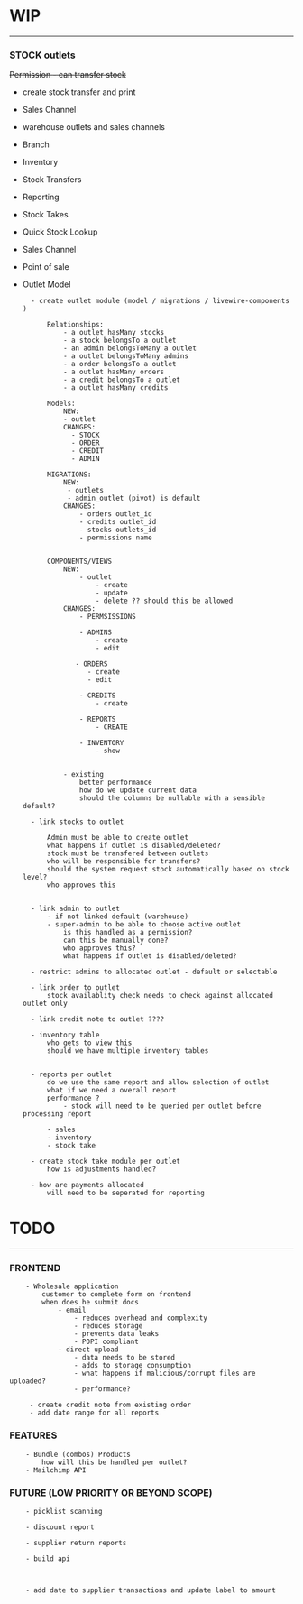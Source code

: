 # WIP

- - -

### STOCK outlets

~~Permission - can transfer stock~~

- create stock transfer and print
- Sales Channel
- warehouse outlets and sales channels
- Branch
- Inventory
- Stock Transfers
- Reporting
- Stock Takes
- Quick Stock Lookup
- Sales Channel
- Point of sale
- Outlet Model

        - create outlet module (model / migrations / livewire-components )

            Relationships:
                - a outlet hasMany stocks
                - a stock belongsTo a outlet
                - an admin belongsToMany a outlet
                - a outlet belongsToMany admins
                - a order belongsTo a outlet
                - a outlet hasMany orders
                - a credit belongsTo a outlet
                - a outlet hasMany credits

            Models: 
                NEW:
                - outlet
                CHANGES:
                  - STOCK
                  - ORDER
                  - CREDIT
                  - ADMIN

            MIGRATIONS:
                NEW:
                 - outlets
                 - admin_outlet (pivot) is default
                CHANGES:
                    - orders outlet_id
                    - credits outlet_id
                    - stocks outlets_id
                    - permissions name


            COMPONENTS/VIEWS
                NEW:
                    - outlet
                        - create
                        - update
                        - delete ?? should this be allowed
                CHANGES:
                    - PERMSISSIONS 
                        
                    - ADMINS
                        - create
                        - edit

                   - ORDERS
                      - create
                      - edit

                    - CREDITS
                        - create
    
                    - REPORTS
                        - CREATE

                    - INVENTORY
                        - show
            

                - existing
                    better performance
                    how do we update current data
                    should the columns be nullable with a sensible default?
                
        - link stocks to outlet

            Admin must be able to create outlet
            what happens if outlet is disabled/deleted?
            stock must be transfered between outlets
            who will be responsible for transfers?
            should the system request stock automatically based on stock level?
            who approves this


        - link admin to outlet
            - if not linked default (warehouse)
            - super-admin to be able to choose active outlet
                is this handled as a permission?
                can this be manually done?
                who approves this?
                what happens if outlet is disabled/deleted?

        - restrict admins to allocated outlet - default or selectable

        - link order to outlet 
            stock availablity check needs to check against allocated outlet only
            
        - link credit note to outlet ????

        - inventory table
            who gets to view this
            should we have multiple inventory tables
            
    
        - reports per outlet
            do we use the same report and allow selection of outlet
            what if we need a overall report
            performance ? 
                - stock will need to be queried per outlet before processing report

            - sales
            - inventory
            - stock take

        - create stock take module per outlet
            how is adjustments handled?
            
        - how are payments allocated 
            will need to be seperated for reporting

# TODO

- - -

### FRONTEND

        - Wholesale application
            customer to complete form on frontend
            when does he submit docs
                - email 
                    - reduces overhead and complexity
                    - reduces storage
                    - prevents data leaks
                    - POPI compliant
                - direct upload
                    - data needs to be stored
                    - adds to storage consumption
                    - what happens if malicious/corrupt files are uploaded?
                    - performance?

         - create credit note from existing order
         - add date range for all reports

### FEATURES

        - Bundle (combos) Products
            how will this be handled per outlet?
        - Mailchimp API

### FUTURE (LOW PRIORITY OR BEYOND SCOPE)

        - picklist scanning

        - discount report

        - supplier return reports

        - build api

    

        - add date to supplier transactions and update label to amount
